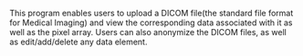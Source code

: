 This program enables users to upload a DICOM file(the standard file format for Medical Imaging) and view the corresponding data associated with it as well as the pixel array. Users can also anonymize the DICOM files, as well as edit/add/delete any data element.
